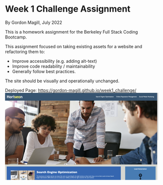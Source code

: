 # Week 1 Challenge Assignment
By Gordon Magill, July 2022

This is a homework assignment for the Berkeley Full Stack Coding Bootcamp.

This assignment focused on taking existing assets for a website and refactoring them to:
 - Improve accessibility (e.g. adding alt-text)
 - Improve code readability / maintainability
 - Generally follow best practices.

The site should be visually and operationally unchanged.

Deployed Page: https://gordon-magill.github.io/week1_challenge/
![Deployed page](./assets/images/week1_deployed_page.png)

